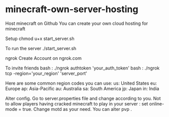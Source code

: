 # minecraft-own-server-hosting
Host minecraft on Github You can create your own cloud hosting for minecraft

Setup
chmod u+x start_server.sh

To run the server
./start_server.sh

ngrok
Create Account on ngrok.com

To invite friends
bash : ./ngrok authtoken 'your_auth_token' bash : ./ngrok tcp -region='your_region' 'server_port'

Here are some common region codes you can use:
us: United States eu: Europe ap: Asia-Pacific au: Australia sa: South America jp: Japan in: India

Alter config.
Go to server.properties file and change according to you. Not to allow players having cracked minecraft to play in your server : set online-mode = true. Change motd as your need. You can alter pvp .
